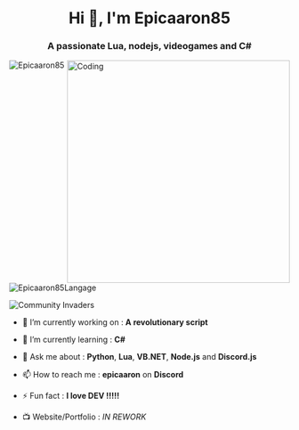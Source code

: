 <h1 align="center">Hi 👋, I'm Epicaaron85</h1>
<h3 align="center">A passionate Lua, nodejs, videogames and C#</h3>
<img align="right" alt="Coding" width="400" src="https://media1.tenor.com/m/U-4RUgK0AUgAAAAd/i%27m-ready-if-you-are-squid-game-season-2.gif">

<p align="left"> <img src="https://komarev.com/ghpvc/?username=Epicaaron85&label=Profile%20views&color=0e75b6&style=flat" alt="Epicaaron85" /> </p>
<p align="left"> <img src="https://github-readme-stats.vercel.app/api/top-langs/?username=Epicaaron85&theme=dark&show_icons=true&hide_border=true&layout=compact" alt="Epicaaron85Langage" /> </p>
<p align="left"> <img src="https://dcbadge.limes.pink/api/server/https://discord.gg/fxzaMyH7SD" alt="Community Invaders" /> </p>

- 🔭 I’m currently working on : **A revolutionary script**

- 🌱 I’m currently learning : **C#**

- 💬 Ask me about : **Python**, **Lua**, **VB.NET**, **Node.js** and **Discord.js**

- 📫 How to reach me : **epicaaron** on **Discord**

- ⚡ Fun fact : **I love DEV !!!!!**

- 📺 Website/Portfolio : *IN REWORK*
